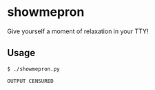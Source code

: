 # showmepron

Give yourself a moment of relaxation in your TTY!

## Usage

```
$ ./showmepron.py

OUTPUT CENSURED
```

